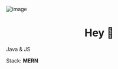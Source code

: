 ![image](https://i.imgur.com/sslCATX.png)

<h1 align="center">Hey 👋</h1>

<p>Java & JS</p>
<span>Stack: <b>MERN</b></span> 
